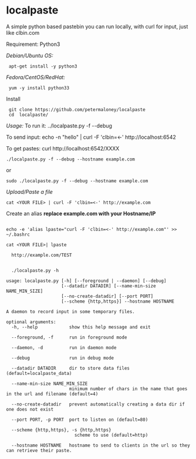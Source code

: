 # localpaste
A simple python based pastebin you can run locally, with curl for input, just like clbin.com



Requirement: Python3

*Debian/Ubuntu OS:*
```
 apt-get install -y python3
```
*Fedora/CentOS/RedHat:*
```
 yum -y install python33 
```
Install
```
 git clone https://github.com/petermaloney/localpaste
 cd  localpaste/
```

*Usage:*
 To run it: ../localpaste.py -f --debug
 
 To send input:   echo -n "hello" | curl -F 'clbin=<-' http://localhost:6542
 
 To get pastes:   curl http://localhost:6542/XXXX

```
./localpaste.py -f --debug --hostname example.com
```
or
```
sudo ./localpaste.py -f --debug --hostname example.com
```

*Upload/Paste a file*

```
cat <YOUR FILE> | curl -F 'clbin=<-' http://example.com

```
Create an alias
 **replace example.com with your Hostname/IP**
```

echo -e 'alias lpaste="curl -F 'clbin=<-' http://example.com"' >> ~/.bashrc
```

```
cat <YOUR FILE>| lpaste

  http://example.com/TEST
```

```

  ./localpaste.py -h

usage: localpaste.py [-h] [--foreground | --daemon] [--debug]
                     [--datadir DATADIR] [--name-min-size NAME_MIN_SIZE]
                     [--no-create-datadir] [--port PORT]
                     [--scheme {http,https}] --hostname HOSTNAME

A daemon to record input in some temporary files.

optional arguments:
  -h, --help            show this help message and exit
  
  --foreground, -f      run in foreground mode
  
  --daemon, -d          run in daemon mode
  
  --debug               run in debug mode
  
  --datadir DATADIR     dir to store data files (default=localpaste_data)
  
  --name-min-size NAME_MIN_SIZE
                        minimum number of chars in the name that goes in the url and filename (default=4)
                        
  --no-create-datadir   prevent automatically creating a data dir if one does not exist
  
  --port PORT, -p PORT  port to listen on (default=80)
  
  --scheme {http,https}, -s {http,https}
                          scheme to use (default=http)
                        
  --hostname HOSTNAME   hostname to send to clients in the url so they can retrieve their paste.
```
